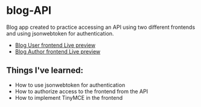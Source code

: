 # blog-API

<p>Blog app created to practice accessing an API using two different frontends and using jsonwebtoken for authentication.</p>


<ul>
  <li><a href="https://blog-user-frontend.netlify.app/" target="_blank">Blog User frontend Live preview</a></li>
  <li><a href="https://blog-admin-frontend.netlify.app/" target="_blank">Blog Author frontend Live preview</a></li>
</ul>

<h2>Things I've learned:</h2>

<ul>
  <li>How to use jsonwebtoken for authentication</li>
  <li>How to authorize access to the frontend from the API</li>
  <li>How to implement TinyMCE in the frontend</li>
</ul>
